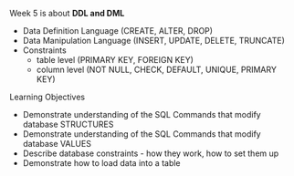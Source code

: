 Week 5 is about **DDL and DML**
- Data Definition Language (CREATE, ALTER, DROP)
- Data Manipulation Language (INSERT, UPDATE, DELETE, TRUNCATE)
- Constraints 
  - table level (PRIMARY KEY, FOREIGN KEY)
  - column level (NOT NULL, CHECK, DEFAULT, UNIQUE, PRIMARY KEY)

Learning Objectives
- Demonstrate understanding of the SQL Commands that modify database STRUCTURES
- Demonstrate understanding of the SQL Commands that modify database VALUES
- Describe database constraints - how they work, how to set them up
- Demonstrate how to load data into a table
